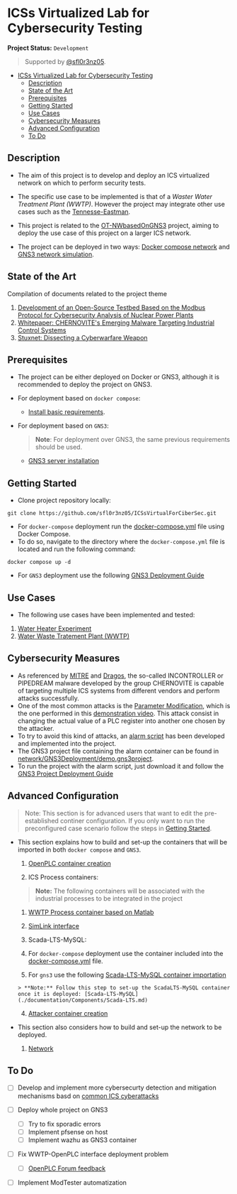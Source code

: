 # ICSs Virtualized Lab for Cybersecurity Testing

**Project Status:** `Development`

> Supported by [@sfl0r3nz05](sfigueroa@ceit.es).

- [ICSs Virtualized Lab for Cybersecurity Testing](#icss-virtualized-lab-for-cybersecurity-testing)
  - [Description](#description)
  - [State of the Art](#state-of-the-art)
  - [Prerequisites](#prerequisites)
  - [Getting Started](#getting-started)
  - [Use Cases](#use-cases)
  - [Cybersecurity Measures](#cybersecurity-measures)
  - [Advanced Configuration](#advanced-configuration)
  - [To Do](#to-do)


## Description

- The aim of this project is to develop and deploy an ICS virtualized network on which to perform security tests.
  
- The specific use case to be implemented is that of a *Waster Water Treatment Plant (WWTP)*. However the project may integrate other use cases such as the [Tennesse-Eastman](http://depts.washington.edu/control/LARRY/TE/download.html).
  
- This project is related to the [OT-NWbasedOnGNS3](https://github.com/sfl0r3nz05/OT-NWbasedOnGNS3) project, aiming to deploy the use case of this project on a larger ICS network.
  
- The project can be deployed in two ways: [Docker compose network](https://github.com/sfl0r3nz05/ICSsVirtualForCiberSec/blob/documented/documentation/Components/Deployment/Docker-Compose.md) and [GNS3 network simulation](https://github.com/sfl0r3nz05/ICSsVirtualForCiberSec/blob/documented/documentation/Components/Deployment/GNS3.md).
  

## State of the Art

Compilation of documents related to the project theme

1. [Development of an Open-Source Testbed Based on the Modbus Protocol for Cybersecurity Analysis of Nuclear Power Plants](https://github.com/sfl0r3nz05/ICSsVirtualForCiberSec/blob/documented/documentation/StateOfArt/Papers/applsci-12-07942.pdf)
2. [Whitepaper: CHERNOVITE's Emerging Malware Targeting Industrial Control Systems](https://github.com/sfl0r3nz05/ICSsVirtualForCiberSec/blob/documented/documentation/StateOfArt/Papers/Dragos_ChernoviteWP_v2b.pdf)
3. [Stuxnet: Dissecting a Cyberwarfare Weapon](https://github.com/sfl0r3nz05/ICSsVirtualForCiberSec/blob/documented/documentation/StateOfArt/Papers/Stuxnet_Dissecting_a_Cyberwarfare_Weapon.pdf)

## Prerequisites

- The project can be either deployed on Docker or GNS3, although it is recommended to deploy the project on GNS3.
  
- For deployment based on `docker compose`:
  
  - [Install basic requirements](./documentation/Requirements/basic-requirements.md).
- For deployment based on `GNS3`:
  
  > **Note**: For deployment over GNS3, the same previous requirements should be used.
  
  - [GNS3 server installation](./documentation/Requirements/gns3.md)

## Getting Started

- Clone project repository locally:

```shell
git clone https://github.com/sfl0r3nz05/ICSsVirtualForCiberSec.git
```

- For `docker-compose` deployment run the [docker-compose.yml](./network/DockerDeployment/ICSNetwork/docker-compose.yml) file using Docker Compose.
- To do so, navigate to the directory where the `docker-compose.yml` file is located and run the following command:
```shell
docker compose up -d
```
  
- For `GNS3` deployment use the following [GNS3 Deployment Guide](https://github.com/sfl0r3nz05/ICSsVirtualForCiberSec/blob/documented/documentation/Components/Deployment/GNS3.md)

## Use Cases

- The following use cases have been implemented and tested:

1. [Water Heater Experiment](./documentation/UseCases/WaterHeater.md)
2. [Water Waste Tratement Plant (WWTP)](./documentation/UseCases/WWTP.md)

## Cybersecurity Measures

- As referenced by [MITRE](https://attack.mitre.org/software/S1045/) and [Dragos](https://www.dragos.com/blog/industry-news/chernovite-pipedream-malware-targeting-industrial-control-systems/), the so-called INCONTROLLER or PIPEDREAM malware developed by the group CHERNOVITE is capable of targeting multiple ICS systems from different vendors and perform attacks successfully.
- One of the most common attacks is the [Parameter Modification](https://attack.mitre.org/techniques/T0836/), which is the one performed in this [demonstration video](https://youtu.be/W10l6Pk4seo?t=843). This attack consist in changing the actual value of a PLC register into another one chosen by the attacker.
- To try to avoid this kind of attacks, an [alarm script](https://github.com/sfl0r3nz05/ICSsVirtualForCiberSec/blob/documented/documentation/Components/Alarm.md) has been developed and implemented into the project.
- The GNS3 project file containing the alarm container can be found in [network/GNS3Deployment/demo.gns3project](./network/GNS3Deployment/demo.gns3project).
- To run the project with the alarm script, just download it and follow the [GNS3 Project Deployment Guide](https://github.com/sfl0r3nz05/ICSsVirtualForCiberSec/blob/documented/documentation/Components/Deployment/GNS3.md)
  
## Advanced Configuration

  > Note: This section is for advanced users that want to edit the pre-established continer configuration. If you only want to run the preconfigured case scenario follow the steps in [Getting Started](#getting-started).
  
  - This section explains how to build and set-up the containers that will be imported in both `docker compose` and `GNS3`.
    
    1. [OpenPLC container creation](./documentation/Components/OpenPLC.md)
      
    2. ICS Process containers:
      
      > **Note:** The following containers will be associated with the industrial processes to be integrated in the project
      
      1. [WWTP Process container based on Matlab](./documentation/Components/Matlab.md)
      2. [SimLink interface](./documentation/Components/SimLink.md)
    3. Scada-LTS-MySQL:
      
      1. For `docker-compose` deployment use the container included into the [docker-compose.yml](./network/DockerDeployment/ICSNetwork/docker-compose.yml) file.
        
      2. For `gns3` use the following [Scada-LTS-MySQL container importation](./documentation/Components/Scada-LTS-GNS3.md)
        
        > **Note:** Follow this step to set-up the ScadaLTS-MySQL container once it is deployed: [Scada-LTS-MySQL](./documentation/Components/Scada-LTS.md)
        
    4. [Attacker container creation](./documentation/Components/Attacker.md)
      
  - This section also considers how to build and set-up the network to be deployed.
    
    1. [Network](./documentation/Components/Deployment/Docker-Compose.md)

## To Do

- [ ] Develop and implement more cybersecurty detection and mitigation mechanisms basd on [common ICS cyberattacks](https://attack.mitre.org/matrices/ics/)
- [ ] Deploy whole project on GNS3
  - [ ] Try to fix sporadic errors
  - [ ] Implement pfsense on host
  - [ ] Implement wazhu as GNS3 container
- [ ] Fix WWTP-OpenPLC interface deployment problem
  - [ ] [OpenPLC Forum feedback](https://openplc.discussion.community/post/openplc-simulink-interface-problem-12648120)
- [ ] Implement ModTester automatization




